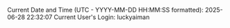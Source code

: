 Current Date and Time (UTC - YYYY-MM-DD HH:MM:SS formatted): 2025-06-28 22:32:07
Current User's Login: luckyaiman

